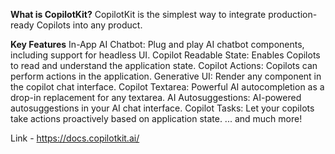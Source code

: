 **What is CopilotKit?**
CopilotKit is the simplest way to integrate production-ready Copilots into any product.

**Key Features**
In-App AI Chatbot: Plug and play AI chatbot components, including support for headless UI.
Copilot Readable State: Enables Copilots to read and understand the application state.
Copilot Actions: Copilots can perform actions in the application.
Generative UI: Render any component in the copilot chat interface.
Copilot Textarea: Powerful AI autocompletion as a drop-in replacement for any textarea.
AI Autosuggestions: AI-powered autosuggestions in your AI chat interface.
Copilot Tasks: Let your copilots take actions proactively based on application state.
... and much more!

Link - https://docs.copilotkit.ai/
